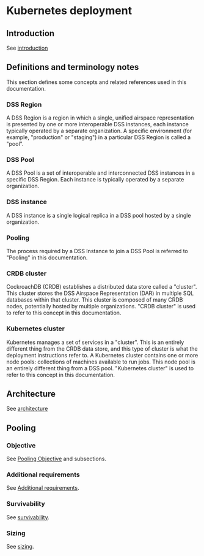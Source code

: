 # Kubernetes deployment

## Introduction

See [introduction](../build/pooling.md#introduction)

## Definitions and terminology notes

This section defines some concepts and related references used in this documentation.

### DSS Region
A DSS Region is a region in which a single, unified airspace representation is
presented by one or more interoperable DSS instances, each instance typically
operated by a separate organization.  A specific environment (for example,
"production" or "staging") in a particular DSS Region is called a "pool".

### DSS Pool
A DSS Pool is a set of interoperable and interconnected DSS instances in a specific
DSS Region. Each instance is typically operated by a separate organization.

### DSS instance
A DSS instance is a single logical replica in a DSS pool hosted by a single
organization.

### Pooling
The process required by a DSS Instance to join a DSS Pool is referred to "Pooling"
in this documentation.

### CRDB cluster
CockroachDB (CRDB) establishes a distributed data store called a "cluster".
This cluster stores the DSS Airspace Representation (DAR) in multiple SQL
databases within that cluster.  This cluster is composed of many CRDB nodes,
potentially hosted by multiple organizations.
"CRDB cluster" is used to refer to this concept in this documentation.

### Kubernetes cluster
Kubernetes manages a set of services in a "cluster".  This is an entirely
different thing from the CRDB data store, and this type of cluster is what the
deployment instructions refer to.  A Kubernetes cluster contains one or more
node pools: collections of machines available to run jobs.  This node pool is an
entirely different thing from a DSS pool.
"Kubernetes cluster" is used to refer to this concept in this documentation.

## Architecture

See [architecture](../build/deploy/README.md#architecture)

## Pooling

### Objective

See [Pooling Objective](../build/pooling.md#objective) and subsections.

### Additional requirements

See [Additional requirements](../build/pooling.md#additional-requirements).

### Survivability

See [survivability](../build/deploy/README.md#survivability).

### Sizing

See [sizing](../build/deploy/README.md#sizing).
